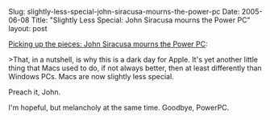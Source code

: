 Slug: slightly-less-special-john-siracusa-mourns-the-power-pc
Date: 2005-06-08
Title: "Slightly Less Special: John Siracusa mourns the Power PC"
layout: post

<a href="http://arstechnica.com/columns/mac/mac-20050607.ars">Picking up the pieces: John Siracusa mourns the Power PC</a>:

&gt;That, in a nutshell, is why this is a dark day for Apple. It&#39;s yet another little thing that Macs used to do, if not always better, then at least differently than Windows PCs. Macs are now slightly less special.

Preach it, John.

I&#39;m hopeful, but melancholy at the same time. Goodbye, PowerPC.
